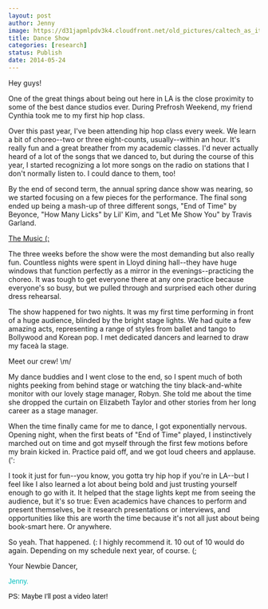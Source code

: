 ```yaml
---
layout: post
author: Jenny
image: https://d31japmlpdv3k4.cloudfront.net/old_pictures/caltech_as_it_happens/6a0105349b8251970b01a3fd0e7624970b.jpg
title: Dance Show
categories: [research]
status: Publish
date: 2014-05-24
---
```



Hey guys!

One of the great things about being out here in LA is the close proximity to some of the best dance studios ever. During Prefrosh Weekend, my friend Cynthia took me to my first hip hop class.

Over this past year, I've been attending hip hop class every week. We learn a bit of choreo--two or three eight-counts, usually--within an hour. It's really fun and a great breather from my academic classes. I'd never actually heard of a lot of the songs that we danced to, but during the course of this year, I started recognizing a lot more songs on the radio on stations that I don't normally listen to. I could dance to them, too!

By the end of second term, the annual spring dance show was nearing, so we started focusing on a few pieces for the performance. The final song ended up being a mash-up of three different songs, "End of Time" by Beyonce, "How Many Licks" by Lil' Kim, and "Let Me Show You" by Travis Garland.

<p class="asset  asset-audio at-xid-6a0105349b8251970b01a3fd0e74a9970b img-responsive"><a class="inline-player" href="https://caltech.typepad.com/files/dance-show---hiphop-2014.mp3">The Music (:</a>

The three weeks before the show were the most demanding but also really fun. Countless nights were spent in Lloyd dining hall--they have huge windows that function perfectly as a mirror in the evenings--practicing the choreo. It was tough to get everyone there at any one practice because everyone's so busy, but we pulled through and surprised each other during dress rehearsal.

The show happened for two nights. It was my first time performing in front of a huge audience, blinded by the bright stage lights. We had quite a few amazing acts, representing a range of styles from ballet and tango to Bollywood and Korean pop. I met dedicated dancers and learned to draw my faceà la stage.

Meet our crew! \m/

My dance buddies and I went close to the end, so I spent much of both nights peeking from behind stage or watching the tiny black-and-white monitor with our lovely stage manager, Robyn. She told me about the time she dropped the curtain on Elizabeth Taylor and other stories from her long career as a stage manager.

When the time finally came for me to dance, I got exponentially nervous. Opening night, when the first beats of "End of Time" played, I instinctively marched out on time and got myself through the first few motions before my brain kicked in. Practice paid off, and we got loud cheers and applause. (':

I took it just for fun--you know, you gotta try hip hop if you're in LA--but I feel like I also learned a lot about being bold and just trusting yourself enough to go with it. It helped that the stage lights kept me from seeing the audience, but it's so true: Even academics have chances to perform and present themselves, be it research presentations or interviews, and opportunities like this are worth the time because it's not all just about being book-smart here. Or anywhere.

So yeah. That happened. (: I highly recommend it. 10 out of 10 would do again. Depending on my schedule next year, of course. (;

Your Newbie Dancer,

<span style="font-family: arial, helvetica, sans-serif; color: #00bfbf;">Jenny.

<span style="font-family: arial, helvetica, sans-serif; color: #111111;">PS: Maybe I'll post a video later!

